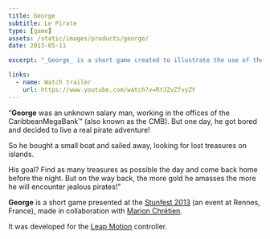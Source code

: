 ```yaml
---
title: George
subtitle: Le Pirate
type: [game]
assets: /static/images/products/george/
date: 2013-05-11

excerpt: "_George_ is a short game created to illustrate the use of the LeapMotion and presented at the Stunfest 2013 (an event at Rennes, France)."

links:
  - name: Watch trailer
    url: https://www.youtube.com/watch?v=RYJZvZfvyZY
---
```


“**George** was an unknown salary man, working in the offices of the CaribbeanMegaBank™ (also known as the CMB). But one day, he got bored and decided to live a real pirate adventure!

So he bought a small boat and sailed away, looking for lost treasures on islands.

His goal? Find as many treasures as possible the day and come back home before the night. But on the way back, the more gold he amasses the more he will encounter jealous pirates!”

**George** is a short game presented at the [Stunfest 2013](http://stunfest.fr/) (an event at Rennes, France), made in collaboration with [Marion Chrétien](http://marion-chretien.fr/).

It was developed for the [Leap Motion](https://www.leapmotion.com/) controller.
